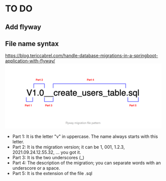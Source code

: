 # TO DO

## Add flyway 

## File name syntax
https://blog.tericcabrel.com/handle-database-migrations-in-a-springboot-application-with-flyway/
![Local Image](src/main/resources/images/flyway_filename.png)

- Part 1: It is the letter "v" in uppercase. The name always starts with this letter.
- Part 2: It is the migration version; it can be 1, 001,  1.2.3, 2021.09.24.12.55.32, ... you got it.
- Part 3: It is the two underscores (_)
- Part 4: The description of the migration; you can separate words with an underscore or a space.
- Part 5: It is the extension of the file .sql